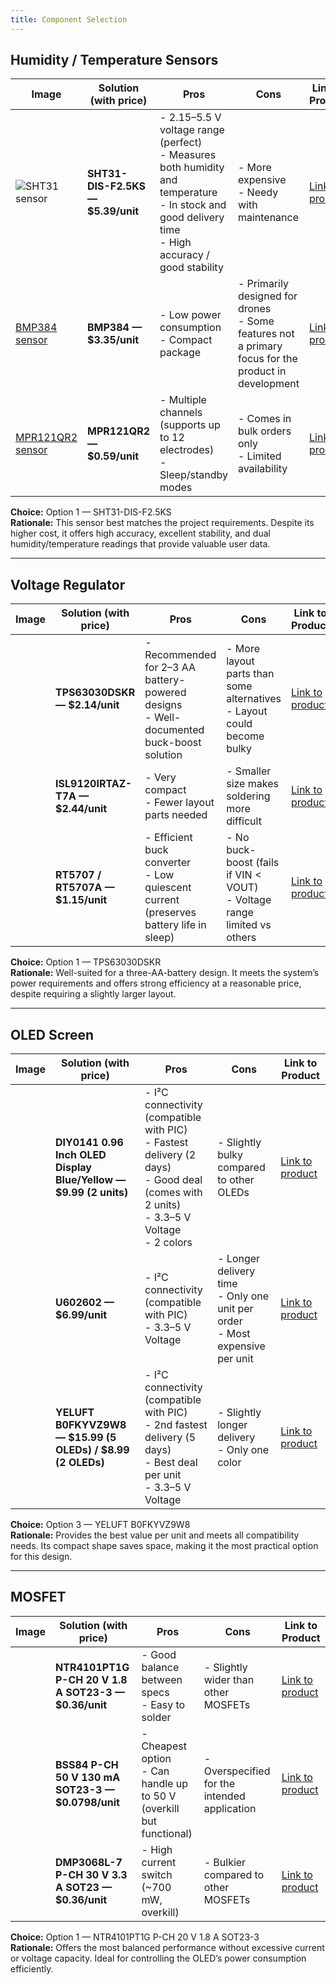 ```yaml
---
title: Component Selection
---
```

## Humidity / Temperature Sensors

| Image | Solution (with price) | Pros | Cons | Link to Product |
|-------|-----------------------|------|------|-----------------|
|![SHT31 sensor](option1sensor)  | **SHT31-DIS-F2.5KS — $5.39/unit** | - 2.15–5.5 V voltage range (perfect) <br> - Measures both humidity and temperature <br> - In stock and good delivery time <br> - High accuracy / good stability | - More expensive <br> - Needy with maintenance | [Link to product](https://www.digikey.com/en/products/detail/sensirion-ag/SHT31-DIS-F2-5KS/6212134) |
|  [BMP384 sensor](option2sensor)  | **BMP384 — $3.35/unit** | - Low power consumption <br> - Compact package | - Primarily designed for drones <br> - Some features not a primary focus for the product in development | [Link to product](https://www.digikey.com/en/products/detail/bosch-sensortec/BMP388/8322638) |
| [MPR121QR2 sensor](option3sensor) | **MPR121QR2 — $0.59/unit** | - Multiple channels (supports up to 12 electrodes) <br> - Sleep/standby modes | - Comes in bulk orders only <br> - Limited availability | [Link to product](https://www.digikey.com/en/products/detail/nxp-usa-inc/MPR121QR2/2186527) |

**Choice:** Option 1 — SHT31-DIS-F2.5KS  
**Rationale:** This sensor best matches the project requirements. Despite its higher cost, it offers high accuracy, excellent stability, and dual humidity/temperature readings that provide valuable user data.

---

## Voltage Regulator

| Image | Solution (with price) | Pros | Cons | Link to Product |
|-------|-----------------------|------|------|-----------------|
|  | **TPS63030DSKR — $2.14/unit** | - Recommended for 2–3 AA battery-powered designs <br> - Well-documented buck-boost solution | - More layout parts than some alternatives <br> - Layout could become bulky | [Link to product](https://www.digikey.com/en/products/detail/texas-instruments/TPS63030DSKR/1972182) |
|  | **ISL9120IRTAZ-T7A — $2.44/unit** | - Very compact <br> - Fewer layout parts needed | - Smaller size makes soldering more difficult | [Link to product](https://www.digikey.com/en/products/detail/renesas-electronics-corporation/ISL9120IRTAZ-T7A/6097375) |
|  | **RT5707 / RT5707A — $1.15/unit** | - Efficient buck converter <br> - Low quiescent current (preserves battery life in sleep) | - No buck-boost (fails if VIN < VOUT) <br> - Voltage range limited vs others | [Link to product](https://www.richtek.com/Products/Switching%20Regulators/DC_DC%20StepDown%20Convertor/RT5707RT5707A) |

**Choice:** Option 1 — TPS63030DSKR  
**Rationale:** Well-suited for a three-AA-battery design. It meets the system’s power requirements and offers strong efficiency at a reasonable price, despite requiring a slightly larger layout.

---

## OLED Screen

| Image | Solution (with price) | Pros | Cons | Link to Product |
|-------|-----------------------|------|------|-----------------|
|  | **DIY0141 0.96 Inch OLED Display Blue/Yellow — $9.99 (2 units)** | - I²C connectivity (compatible with PIC) <br> - Fastest delivery (2 days) <br> - Good deal (comes with 2 units) <br> - 3.3–5 V Voltage <br> - 2 colors | - Slightly bulky compared to other OLEDs | [Link to product](https://www.amazon.com/Wishiot-Display-Self-Luminous-Compatible-Raspberry/dp/B0D1CCHRHW/ref=sr_1_1_sspa?crid=2NXUX32J4XGK1&dib=eyJ2IjoiMSJ9.02CYgV0cwBlIFXJ_E-oMvKJhf2IDVKqSJf6wUIl6pc1o1ktfPX7DvnlfsZjNUn2SM3TIGEcGFmhTq4kUNLDraTgYCGEBEynDMBXt6dM5piYM8smDrvY5aYvt-exm-0m-qqPOjXBFr_jjbXrJScshKV4DRSBKZoRRCueRJhVRY4Z03Elp_l5JhSnIbpnXRVRxcU4VPJV5mB76Vlx_q7Fy-QsKbz1Z1QjNRGPvmDU2vY4.HsEscKoACkI8M1oaUV_CZpSse_JS1nN4t6LCA4yZDyw&dib_tag=se&keywords=0.96%2Binch%2BOLED%2B128%C3%9764%2BSSD1306%2Bmodule&qid=1760750777&sprefix=0.96%2Binch%2Boled%2B128%2B64%2Bssd1306%2Bmodule%2Caps%2C354&sr=8-1-spons&sp_csd=d2lkZ2V0TmFtZT1zcF9hdGY&th=1) |
|  | **U602602 — $6.99/unit** | - I²C connectivity (compatible with PIC) <br> - 3.3–5 V Voltage | - Longer delivery time <br> - Only one unit per order <br> - Most expensive per unit | [Link to product](https://www.amazon.com/UCTRONICS-SSD1306-Self-Luminous-Display-Raspberry/dp/B072Q2X2LL/ref=pd_ci_mcx_di_int_sccai_cn_d_sccl_1_4/132-4994263-9298217?pd_rd_w=kUFXT&content-id=amzn1.sym.751acc83-5c05-42d0-a15e-303622651e1e&pf_rd_p=751acc83-5c05-42d0-a15e-303622651e1e&pf_rd_r=0GZ11NE4PX3CGZW1R9MR&pd_rd_wg=DGBZr&pd_rd_r=de354205-f6ca-4b5c-83d8-39aae13d9228&pd_rd_i=B072Q2X2LL&psc=1) |
|  | **YELUFT B0FKYVZ9W8 — $15.99 (5 OLEDs) / $8.99 (2 OLEDs)** | - I²C connectivity (compatible with PIC) <br> - 2nd fastest delivery (5 days) <br> - Best deal per unit <br> - 3.3–5 V Voltage | - Slightly longer delivery <br> - Only one color | [Link to product](https://www.amazon.com/dp/B0FKYVZ9W8/ref=sspa_dk_detail_0?pd_rd_i=B0FKYVZ9W8&pd_rd_w=jsBYG&content-id=amzn1.sym.30062d3d-2c31-47f3-af26-55177a669bb5&pf_rd_p=30062d3d-2c31-47f3-af26-55177a669bb5&pf_rd_r=V18EFV1PA1P7MM85NRM4&pd_rd_wg=ILOoQ&pd_rd_r=20971833-a070-408a-8b4f-1221b090edf5&sp_csd=d2lkZ2V0TmFtZT1zcF9kZXRhaWxfdGhlbWF0aWM&th=1) |

**Choice:** Option 3 — YELUFT B0FKYVZ9W8  
**Rationale:** Provides the best value per unit and meets all compatibility needs. Its compact shape saves space, making it the most practical option for this design.

---

## MOSFET

| Image | Solution (with price) | Pros | Cons | Link to Product |
|-------|-----------------------|------|------|-----------------|
|  | **NTR4101PT1G P-CH 20 V 1.8 A SOT23-3 — $0.36/unit** | - Good balance between specs <br> - Easy to solder | - Slightly wider than other MOSFETs | [Link to product](https://www.digikey.com/en/products/detail/onsemi/NTR4101PT1G/687096) |
|  | **BSS84 P-CH 50 V 130 mA SOT23-3 — $0.0798/unit** | - Cheapest option <br> - Can handle up to 50 V (overkill but functional) | - Overspecified for the intended application | [Link to product](https://www.digikey.com/en/products/detail/onsemi/BSS84/244213) |
|  | **DMP3068L-7 P-CH 30 V 3.3 A SOT23 — $0.36/unit** | - High current switch (~700 mW, overkill) | - Bulkier compared to other MOSFETs | [Link to product](https://www.digikey.com/en/products/detail/diodes-incorporated/DMP3068L-7/5223214) |

**Choice:** Option 1 — NTR4101PT1G P-CH 20 V 1.8 A SOT23-3  
**Rationale:** Offers the most balanced performance without excessive current or voltage capacity. Ideal for controlling the OLED’s power consumption efficiently.



